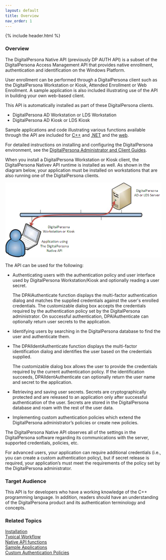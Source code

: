 ```yaml
---
layout: default
title: Overview
nav_order: 1
---
```

{% include header.html %}
<BR>
### Overview  

The DigitalPersona Native API (previously DP AUTH API) is a subset of the DigitalPersona Access Management API that provides native enrollment, authentication and identification on the Windows Platform.  

User enrollment can be performed through a DigitalPersona client such as the DigitalPersona Workstation or Kiosk, Attended Enrollment or Web Enrollment. A sample application is also included illustrating use of the API in building  your own web-based client.

This API is automatically installed as part of these DigitalPersona clients.

* DigitalPersona AD Workstation or LDS Workstation  
* DigitalPersona AD Kiosk or LDS Kiosk  

Sample applications and code illustrating various functions available through the API are included for [C++](https://hidglobal.github.io/digitalpersona-sample-cpp//) and [.NET](https://hidglobal.github.io/digitalpersona-sample.dotnet/) and the [web](https://hidglobal.github.io/digitalpersona-sample.web/). 

For detailed instructions on installing and configuring the DigitalPersona environment, see the [DigitalPersona Administrator and Client Guides](https://www.crossmatch.com/company/support/documentation/).

When you install a DigitalPersona Workstation or Kiosk client, the DigitalPersona Nativev API runtime is installed as well. As shown in the diagram below, your application must be installed on workstations that are also running one of the DigitalPersona clients.

![](assets/NATIVE-API-91e58d68.png)

The API can be used for the following:

* Authenticating users with the authentication policy and user interface used by DigitalPersona Workstation/Kiosk and optionally reading a user secret.

  The DPAlAuthenticate function displays the multi-factor authentication dialog and matches the supplied credentials against the user's enrolled credentials. The customizable dialog box accepts the credentials required by the authentication policy set by the DigitalPersona administrator. On successful authentication, DPAlAuthenticate can optionally return user secrets to the application.

* Identifying users by searching in the DigitalPersona database to find the user and authenticate them.

* The DPAlIdentAuthenticate function displays the multi-factor identification dialog and identifies the user based on the credentials supplied.

  The customizable dialog box allows the user to provide the credentials required by the current authentication policy. If the identification succeeds, DPAlIdentAuthenticate can optionally return the user name and secret to the application.

* Retrieving and saving user secrets. Secrets are cryptographically protected and are released to an application only after successful authentication of the user. Secrets are stored in the DigitalPersona database and roam with the rest of the user data.

* Implementing custom authentication policies which extend the DigitalPersona administrator’s policies or create new policies.

The DigitalPersona Native API observes all of the settings in the DigitalPersona software regarding its communications with the server, supported credentials, policies, etc.

For advanced users, your application can require additional credentials (i.e., you can create a custom authentication policy), but if secret release is required, your application’s must meet the requirements of the policy set by the DigitalPersona administrator.

### Target Audience  

This API is for developers who have a working knowledge of the C++ programming language. In addition, readers should have an understanding of the DigitalPersona product and its authentication terminology and concepts.

### Related Topics  

[Installation](docs/installation.html)  
[Typical Workflow](docs/typical-workflow.md)  
[Native API functions](docs/functions.md)  
[Sample Applications](docs/sample-applications.md)  
[Custom Authentication Policies](docs/custom-auth-policies.md)

